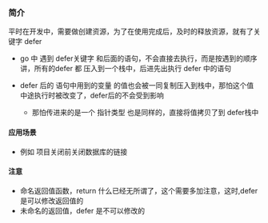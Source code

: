 ### 简介
平时在开发中，需要做创建资源，为了在使用完成后，及时的释放资源，就有了关键字 defer


- go 中 遇到 defer关键字 和后面的语句，不会直接去执行，而是按遇到的顺序讲，所有的defer 都 压入到一个栈中，后进先出执行 defer 中的语句

- defer 后的 语句中用到的变量 的值也会被一同复制压入到栈中，那怕这个值中途执行时被改变了，defer后的不会受到影响
  - 那怕传进来的是一个 指针类型 也是同样的，直接将值拷贝了到 defer栈中 


#### 应用场景

- 例如 项目关闭前关闭数据库的链接



#### 注意

- 命名返回值函数，return 什么已经无所谓了，这个需要多加注意，这时,defer 是可以修改返回值的
- 未命名的返回值，defer 是不可以修改的

